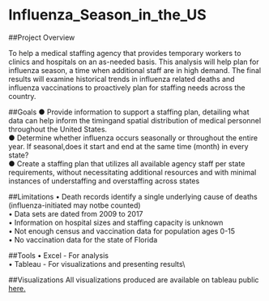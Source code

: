# Influenza_Season_in_the_US
##Project Overview

To help a medical staffing agency that provides temporary workers to clinics and hospitals on an as-needed basis. This analysis will help plan for influenza season, a time when additional staff are in high demand. The final results will examine historical trends in influenza related deaths and influenza vaccinations to proactively plan for staffing needs across the country. 

##Goals
● Provide information to support a staffing plan, detailing what data can help inform the timingand spatial distribution of medical personnel throughout the United States.\
● Determine whether influenza occurs seasonally or throughout the entire year. If seasonal,does it start and end at the same time (month) in every state?\
● Create a staffing plan that utilizes all available agency staff per state requirements, without necessitating additional resources and with minimal instances of understaffing and overstaffing across states

##Limitations
• Death records identify a single underlying cause of deaths (influenza-initiated may notbe counted)\
• Data sets are dated from 2009 to 2017\
• Information on hospital sizes and staffing capacity is unknown\
• Not enough census and vaccination data for population ages 0-15\
• No vaccination data for the state of Florida

##Tools
• Excel - For analysis \
• Tableau - For visualizations and presenting results\

##Visualizations
All visualizations produced are available on tableau public [here.](https://public.tableau.com/app/profile/adrian.del.villar/viz/InfluenzaDeathsStory/Story1)
